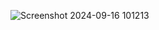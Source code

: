 ![Screenshot 2024-09-16 101213](https://github.com/user-attachments/assets/248636a5-8893-4763-b329-5bf126ee7f53)

